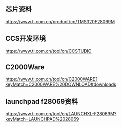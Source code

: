 ## 芯片资料
https://www.ti.com.cn/product/cn/TMS320F28069M
## CCS开发环境
https://www.ti.com.cn/tool/cn/CCSTUDIO
## C2000Ware
https://www.ti.com.cn/tool/cn/C2000WARE?keyMatch=C2000WARE%20DOWNLOAD#downloads
## launchpad f28069资料
https://www.ti.com.cn/tool/cn/LAUNCHXL-F28069M?keyMatch=LAUNCHPAD%2028069